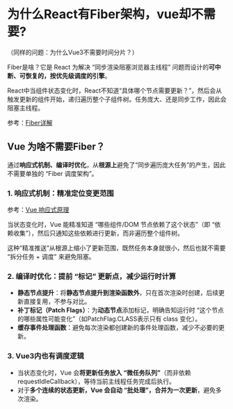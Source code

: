 # 为什么React有Fiber架构，vue却不需要?
（同样的问题：为什么Vue3不需要时间分片？）

Fiber是啥？它是 React 为解决 “同步渲染阻塞浏览器主线程” 问题而设计的**可中断、可恢复的，按优先级调度的引擎**。

React中当组件状态变化时，React不知道“具体哪个节点需要更新？”，然后会从触发更新的组件开始，递归遍历整个子组件树。任务庞大、还是同步工作，因此会阻塞主线程。

参考：[Fiber详解](../__前端工程化/React/3.0__Fiber详解.md)

## Vue 为啥不需要Fiber？
通过**响应式机制、编译时优化**，从**根源上**避免了“同步遍历庞大任务”的产生，因此不需要单独的 “Fiber 调度架构”。

### 1. 响应式机制：精准定位变更范围
参考：[Vue 响应式原理](../Vue/2.0__响应式实现.md)

当状态变化时，Vue 能精准知道 “哪些组件/DOM 节点依赖了这个状态”（即 “依赖收集”），然后只通知这些依赖进行更新，而非遍历整个组件树。

这种“精准推送”从根源上缩小了更新范围，既然任务本身就很小，然后也就不需要 “拆分任务 + 调度” 来避免阻塞。

### 2. 编译时优化：提前 “标记” 更新点，减少运行时计算
* **静态节点提升**：将**静态节点提升到渲染函数外**，只在首次渲染时创建，后续更新直接复用，不参与对比。
* **补丁标记（Patch Flags）**：为**动态节点**添加标记，明确告知运行时 “这个节点的哪些属性可能变化”（如PatchFlag.CLASS表示只有 class 变化）。
* **缓存事件处理函数**：避免每次渲染都创建新的事件处理函数，减少不必要的更新。

### 3. Vue3内也有调度逻辑
* 当状态变化时，Vue 会**将更新任务放入 “微任务队列”**（而非依赖requestIdleCallback），等待当前主线程任务完成后执行。
* 对于**多个连续的状态更新，Vue 会自动 “批处理”，合并为一次更新**，避免多次渲染。


